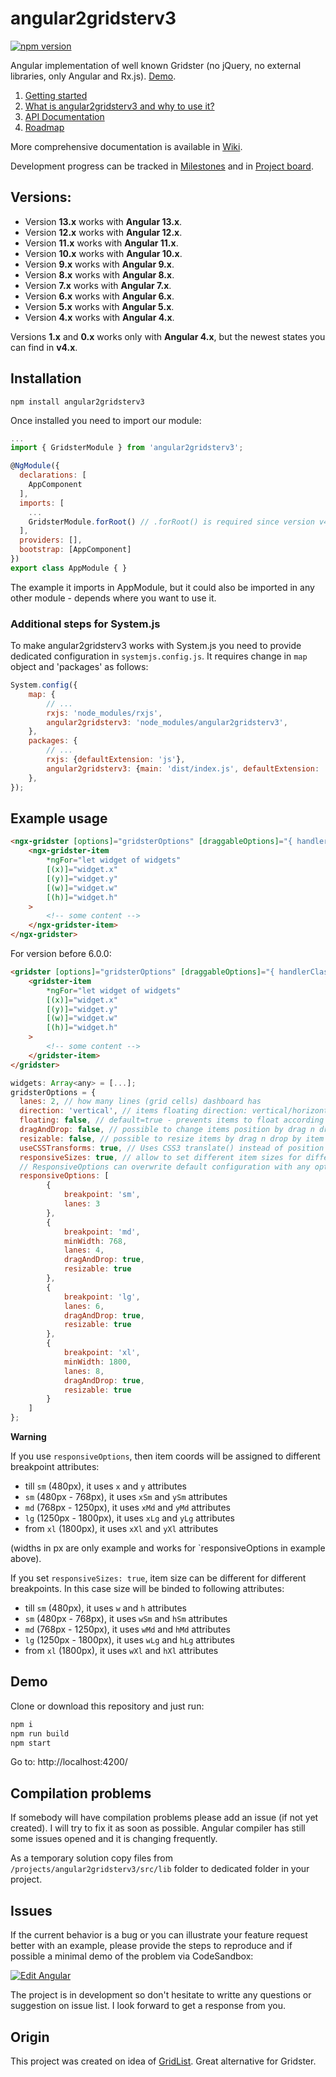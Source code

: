 # angular2gridsterv3

[![npm version](https://badge.fury.io/js/angular2gridsterv3.svg)](https://badge.fury.io/js/angular2gridsterv3)

Angular implementation of well known Gridster (no jQuery, no external libraries, only Angular and Rx.js). [Demo](https://swiety85.github.io/angular2gridster/).

1. [Getting started](https://github.com/alison-queiroz/angular2gridsterv3/wiki/Getting-started)
2. [What is angular2gridsterv3 and why to use it?](https://github.com/alison-queiroz/angular2gridsterv3/wiki)
3. [API Documentation](https://github.com/alison-queiroz/angular2gridsterv3/wiki/API-Documentation)
4. [Roadmap](https://github.com/alison-queiroz/angular2gridsterv3/wiki/Roadmap)

More comprehensive documentation is available in [Wiki](https://github.com/alison-queiroz/angular2gridsterv3/wiki).

Development progress can be tracked in [Milestones](https://github.com/alison-queiroz/angular2gridsterv3/milestones) and in [Project board](https://github.com/alison-queiroz/angular2gridsterv3/projects/1).

## Versions:

-   Version **13.x** works with **Angular 13.x**.
-   Version **12.x** works with **Angular 12.x**.
-   Version **11.x** works with **Angular 11.x**.
-   Version **10.x** works with **Angular 10.x**.
-   Version **9.x** works with **Angular 9.x**.
-   Version **8.x** works with **Angular 8.x**.
-   Version **7.x** works with **Angular 7.x**.
-   Version **6.x** works with **Angular 6.x**.
-   Version **5.x** works with **Angular 5.x**.
-   Version **4.x** works with **Angular 4.x**.

Versions **1.x** and **0.x** works only with **Angular 4.x**, but the newest states you can find in **v4.x**.

## Installation

```shell
npm install angular2gridsterv3
```

Once installed you need to import our module:

```js
...
import { GridsterModule } from 'angular2gridsterv3';

@NgModule({
  declarations: [
    AppComponent
  ],
  imports: [
    ...
    GridsterModule.forRoot() // .forRoot() is required since version v4+
  ],
  providers: [],
  bootstrap: [AppComponent]
})
export class AppModule { }
```

The example it imports in AppModule, but it could also be imported in any other module - depends where you want to use it.

### Additional steps for System.js

To make angular2gridsterv3 works with System.js you need to provide dedicated configuration in `systemjs.config.js`.
It requires change in `map` object and 'packages' as follows:

```js
System.config({
    map: {
        // ...
        rxjs: 'node_modules/rxjs',
        angular2gridsterv3: 'node_modules/angular2gridsterv3',
    },
    packages: {
        // ...
        rxjs: {defaultExtension: 'js'},
        angular2gridsterv3: {main: 'dist/index.js', defaultExtension: 'js'},
    },
});
```

## Example usage

```html
<ngx-gridster [options]="gridsterOptions" [draggableOptions]="{ handlerClass: 'panel-heading' }">
    <ngx-gridster-item
        *ngFor="let widget of widgets"
        [(x)]="widget.x"
        [(y)]="widget.y"
        [(w)]="widget.w"
        [(h)]="widget.h"
    >
        <!-- some content -->
    </ngx-gridster-item>
</ngx-gridster>
```

For version before 6.0.0:

```html
<gridster [options]="gridsterOptions" [draggableOptions]="{ handlerClass: 'panel-heading' }">
    <gridster-item
        *ngFor="let widget of widgets"
        [(x)]="widget.x"
        [(y)]="widget.y"
        [(w)]="widget.w"
        [(h)]="widget.h"
    >
        <!-- some content -->
    </gridster-item>
</gridster>
```

```js
widgets: Array<any> = [...];
gridsterOptions = {
  lanes: 2, // how many lines (grid cells) dashboard has
  direction: 'vertical', // items floating direction: vertical/horizontal/none
  floating: false, // default=true - prevents items to float according to the direction (gravity)
  dragAndDrop: false, // possible to change items position by drag n drop
  resizable: false, // possible to resize items by drag n drop by item edge/corner
  useCSSTransforms: true, // Uses CSS3 translate() instead of position top/left - significant performance boost.
  responsiveSizes: true, // allow to set different item sizes for different breakpoints
  // ResponsiveOptions can overwrite default configuration with any option available for specific breakpoint.
  responsiveOptions: [
        {
            breakpoint: 'sm',
            lanes: 3
        },
        {
            breakpoint: 'md',
            minWidth: 768,
            lanes: 4,
            dragAndDrop: true,
            resizable: true
        },
        {
            breakpoint: 'lg',
            lanes: 6,
            dragAndDrop: true,
            resizable: true
        },
        {
            breakpoint: 'xl',
            minWidth: 1800,
            lanes: 8,
            dragAndDrop: true,
            resizable: true
        }
    ]
};
```

**Warning**

If you use `responsiveOptions`, then item coords will be assigned to different breakpoint attributes:

-   till `sm` (480px), it uses `x` and `y` attributes
-   `sm` (480px - 768px), it uses `xSm` and `ySm` attributes
-   `md` (768px - 1250px), it uses `xMd` and `yMd` attributes
-   `lg` (1250px - 1800px), it uses `xLg` and `yLg` attributes
-   from `xl` (1800px), it uses `xXl` and `yXl` attributes

(widths in px are only example and works for `responsiveOptions in example above).

If you set `responsiveSizes: true`, item size can be different for different breakpoints. In this case size will be binded to following attributes:

-   till `sm` (480px), it uses `w` and `h` attributes
-   `sm` (480px - 768px), it uses `wSm` and `hSm` attributes
-   `md` (768px - 1250px), it uses `wMd` and `hMd` attributes
-   `lg` (1250px - 1800px), it uses `wLg` and `hLg` attributes
-   from `xl` (1800px), it uses `wXl` and `hXl` attributes

## Demo

Clone or download this repository and just run:

```js
npm i
npm run build
npm start
```

Go to: http://localhost:4200/

## Compilation problems

If somebody will have compilation problems please add an issue (if not yet created). I will try to fix it as soon as possible.
Angular compiler has still some issues opened and it is changing frequently.

As a temporary solution copy files from `/projects/angular2gridsterv3/src/lib` folder to dedicated folder in your project.

## Issues

If the current behavior is a bug or you can illustrate your feature request better with an example,
please provide the steps to reproduce and if possible a minimal demo of the problem via CodeSandbox:

[![Edit Angular](https://codesandbox.io/static/img/play-codesandbox.svg)](https://codesandbox.io/s/angular-otned?fontsize=14)

The project is in development so don't hesitate to writte any questions or suggestion on issue list.
I look forward to get a response from you.

## Origin

This project was created on idea of [GridList](https://github.com/hootsuite/grid). Great alternative for Gridster.

